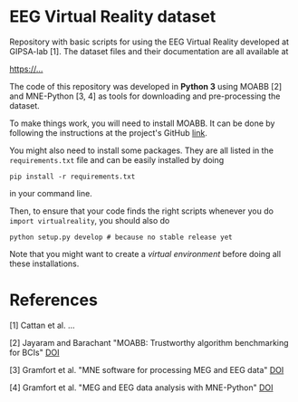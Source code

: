# EEG Virtual Reality dataset

Repository with basic scripts for using the EEG Virtual Reality developed at GIPSA-lab [1]. The dataset files and their documentation are all available at 

[https://...]()

The code of this repository was developed in **Python 3** using MOABB [2] and MNE-Python [3, 4] as tools for downloading and pre-processing the dataset. 

To make things work, you will need to install MOABB. It can be done by following the instructions at the project's GitHub [link](https://github.com/NeuroTechX/moabb).

You might also need to install some packages. They are all listed in the `requirements.txt` file and can be easily installed by doing

```
pip install -r requirements.txt
```

in your command line. 

Then, to ensure that your code finds the right scripts whenever you do `import virtualreality`, you should also do

```
python setup.py develop # because no stable release yet
```

Note that you might want to create a *virtual environment* before doing all these installations.

# References

[1] Cattan et al. ...

[2] Jayaram and Barachant "MOABB: Trustworthy algorithm benchmarking for BCIs" [DOI](https://doi.org/10.1088/1741-2552/aadea0)

[3] Gramfort et al. "MNE software for processing MEG and EEG data" [DOI](https://doi.org/10.1016/j.neuroimage.2013.10.027)

[4] Gramfort et al. "MEG and EEG data analysis with MNE-Python" [DOI](https://doi.org/10.3389/fnins.2013.00267)

